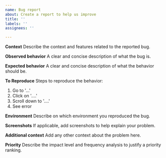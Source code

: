 ```yaml
---
name: Bug report
about: Create a report to help us improve
title: ''
labels: ''
assignees: ''

---
```


**Context**
Describe the context and features related to the reported bug.

**Observed behavior**
A clear and concise description of what the bug is.

**Expected behavior**
A clear and concise description of what the behavior should be.

**To Reproduce**
Steps to reproduce the behavior:
1. Go to '...'
2. Click on '....'
3. Scroll down to '....'
4. See error

**Environment**
Describe on which environment you reproduced the bug.

**Screenshots**
If applicable, add screenshots to help explain your problem.

**Additional context**
Add any other context about the problem here.

**Priority**
Describe the impact level and frequency analysis to justify a priority ranking.
